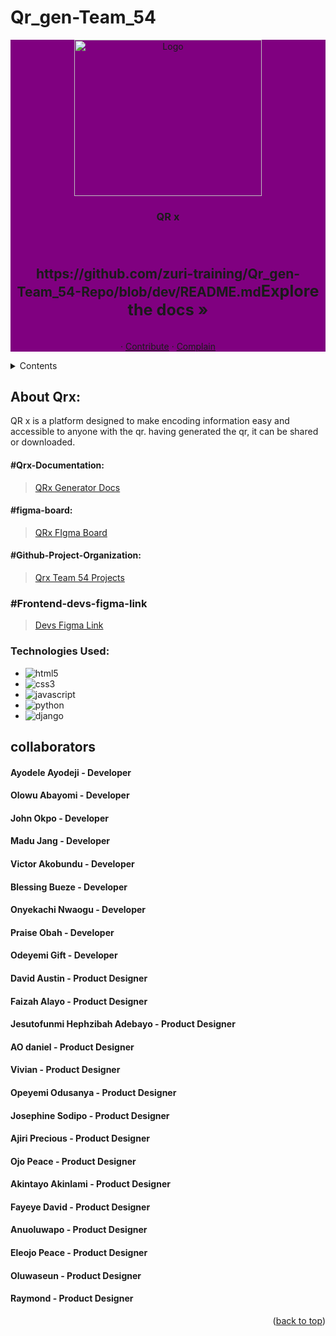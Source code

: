 # Qr_gen-Team_54


<!-- Qrx LOGO -->
<div align="center"style="background-color:purple">
  <a href="https://github.com/zuri-training/qr_gen_team60">
    <img src="https://github.com/zuri-training/Qr_gen-Team_54-Repo/blob/dev/assets/logo.svg" alt="Logo" width="300" height="250">
  </a>

<h3 align="center">QR x</h3>
  <p align="center"><h3>
    </h3>
    <br />
    <h2>https://github.com/zuri-training/Qr_gen-Team_54-Repo/blob/dev/README.md<big>Explore the docs »</big></a></h2>
    <br />
    ·
    <a href="#issues">Contribute</a>
    ·
    <a href="#issues">Complain</a>
  </p>
</div>



<!-- main page -->
<details>
  <summary>Contents</summary>
  <ol>
    <li>
      <a href="#about-the-project">About The Project</a>
      <ul>
        <li><a href="#Qrx-Documentation">Qrx Project Documentation</a></li>
        <li><a href="#figma-board">Qrx Figma Board</a></li>  
        <li><a href="#Github-Project-Organization">Qrx Project Organization</a></li> 
        <li><a href="#Frontend-devs-figma-link">Frontend Developers figma link</a></li> 
        <li><a href="#technologies">Technologies</a></li>  
        <li><a href="#collaborators">Collaborators</a></li>
      </ul>
    </li>
  </ol>
</details>


<!-- ABOUT QRx -->
## About Qrx:
QR x is a platform designed to make encoding information easy and accessible to anyone with the qr. having generated the qr, it can be shared or downloaded. 


<!-- Project Documentation -->
#### #Qrx-Documentation:
> <a href="https://docs.google.com/document/d/1mv5oSL6Dl8lvUC3fAHu1ZNyJqXdm5LX-q6bIT7hp-lg/edit?usp=sharing"> QRx Generator Docs</a>

<!-- Project Figma Board -->
#### #figma-board:
> <a href="https://www.figma.com/file/N0tsAZaGEi0qmhnXZHnlFO/QR-GEN-TEAM-54?node-id=0%3A1">QRx FIgma Board</a>

<!-- Github Project Organization -->
#### #Github-Project-Organization:
> <a href="https://github.com/orgs/zuri-training/projects/229">Qrx Team 54 Projects</a>

<!-- Figma Link for Devs -->
### #Frontend-devs-figma-link
> <a href="https://www.figma.com/file/iwU5rCbpMmSe99xRl0RqIG/for-dev?node-id=2%3A1">Devs Figma Link</a>

<!-- Technologies Used -->
### Technologies Used:
* ![html5](https://img.shields.io/badge/HTML5-E34F26?style=for-the-badge&logo=html5&logoColor=white)
* ![css3](https://img.shields.io/badge/CSS3-1572B6?style=for-the-badge&logo=css3&logoColor=white)
* ![javascript](https://img.shields.io/badge/JavaScript-F7DF1E?style=for-the-badge&logo=javascript&logoColor=black)
* ![python](https://img.shields.io/badge/Python-3776AB?style=for-the-badge&logo=python&logoColor=white)
* ![django](https://img.shields.io/badge/Django-092E20?style=for-the-badge&logo=django&logoColor=white)


<!-- Collaborators -->
## collaborators
  #### Ayodele Ayodeji  - Developer
  #### Olowu Abayomi  -  Developer
  #### John Okpo    - Developer
  #### Madu Jang - Developer
  #### Victor Akobundu - Developer
  #### Blessing Bueze - Developer
  #### Onyekachi Nwaogu - Developer
  #### Praise Obah - Developer
  #### Odeyemi Gift - Developer
  #### David Austin  - Product Designer
  #### Faizah Alayo - Product Designer
  #### Jesutofunmi Hephzibah Adebayo - Product Designer
  #### AO daniel - Product Designer
  #### Vivian - Product Designer
  #### Opeyemi Odusanya - Product Designer
  #### Josephine Sodipo - Product Designer 
  #### Ajiri Precious - Product Designer
  #### Ojo Peace - Product Designer
  #### Akintayo Akinlami - Product Designer
  #### Fayeye David - Product Designer
  #### Anuoluwapo  - Product Designer
  #### Eleojo Peace - Product Designer
  #### Oluwaseun - Product Designer
  #### Raymond - Product Designer


<p align="right">(<a href="#top">back to top</a>)</p>

